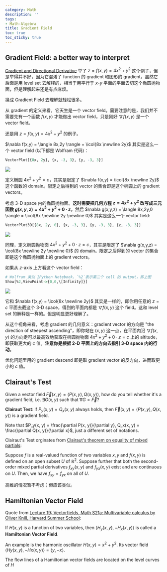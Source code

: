 ```yaml
---
category: Math
description: ''
tags:
- Math-Algebra
title: Gradient Field
toc: true
toc_sticky: true
---
```


## Gradient Field: a better way to interpret

[Gradient and Directional Derivative](/math/2018/04/04/gradient-and-directional-derivative) 举了 $z = f(x,y) = 4x^2 + y^2$ 这个例子，但是举得并不好，因为它混淆了 function 的 gradient 和图形的 gradient，虽然它后面是用 level set 去解释的，相当于用平行于 $x \text{-} y$ 平面的平面去切这个椭圆抛物面，但是理解起来还是有点麻烦。

换成 Gradient Field 去理解就轻松很多。

从 gradient 的定义来看，它天生是一个 vector field。需要注意的是，我们并不需要先有一个函数 $f(x, y)$ 才能做出 vector field，只是刚好 $\nabla f(x,y)$ 是一个 vector field。

还是用 $z = f(x,y) = 4x^2 + y^2$ 的例子。

$$
\newcommand{\icol}[1]{
  \bigl[ \begin{smallmatrix} #1 \end{smallmatrix} \bigr]
}
$$

$\nabla f(x,y) = \langle 8x,2y \rangle = \icol{8x \newline 2y}$ 其实是这么一个 vector field (以下都是 Wolfram 代码)：

```r
VectorPlot[{8x, 2y}, {x, -3, 3}, {y, -3, 3}]
```

![](https://farm2.staticflickr.com/1755/41936155394_c0f3cf16b6_z_d.jpg)

定义椭圆 $4x^2 + y^2 = c$，其实是限定了 $\nabla f(x,y) = \icol{8x \newline 2y}$ 这个函数的 domain。限定之后得到的 vector 的集合即是这个椭圆上的 gradient vectors。

考虑 3-D space 内的椭圆抛物面。**这时需要把几何方程 $z = 4x^2 + y^2$ 改写成三元函数 $g(x, y, z) = 4x^2 + y^2 + 0 \cdot z$**。然后 $\nabla g(x,y,z) = \langle 8x,2y,0 \rangle = \icol{8x \newline 2y \newline 0}$ 其实是这么一个 vector field:

```r
VectorPlot3D[{8x, 2y, 0}, {x, -3, 3}, {y, -3, 3}, {z, -3, 3}]
```

![](https://farm2.staticflickr.com/1752/40846208890_5aea2e3aec_z_d.jpg)
 
同理，定义椭圆抛物面 $4x^2 + y^2 + 0 \cdot z = c$，其实是限定了 $\nabla g(x,y,z) = \icol{8x \newline 2y \newline 0}$ 的 domain。限定之后得到的 vector 的集合即是这个椭圆抛物面上的 gradient vectors。

如果从 $z$-axis 上方看这个 vector field：

```r
# Wolfram 类似 IPython Notebook，`%2`表示第二个 cell 的 output，即上图
Show[%2,ViewPoint->{0,0,\[Infinity]}]  
```

![](https://farm2.staticflickr.com/1750/40846208820_ecc0712684_z_d.jpg)

它和 $\nabla f(x,y) = \icol{8x \newline 2y}$ 其实是一样的，即你用任意的 $z=c$ 平面去截这个 3-D space，得到的平面内都是 $\nabla f(x,y)$ 这个 field。这和 level set 的解释是一样的。但是明显更好理解了。

从这个视角来看，考虑 gradient 的几何意义：gradient vector 的方向是 "the direction of steepest ascending"，即你站在 $(x,y)$ 这一点，在平面内沿 $\nabla f(x,y)$ 的方向走可以最高效地获取在椭圆抛物面 $4x^2 + y^2 + 0 \cdot z = c$ 上的 altitude，即获取更大的 $c$ 值。**注意你是根据 2-D 平面上的方向去指引 3-D space 内的行动**。

优化问题里用的 gradient descend 即是取 gradient vector 的反方向，进而取更小的 $c$ 值。

## Clairaut's Test

Given a vector field $\vec F(x, y) = \langle P(x, y), Q(x, y) \rangle$, how do you tell whether it's a gradient field, i.e. $\exists G(x,y)$ such that $\nabla G = \vec F$?

**Clairaut Test**: if $P_y(x, y) = Q_x(x, y)$ always holds, then $\vec F(x, y) = \langle P(x, y), Q(x, y) \rangle$ is a gradient field.

Note that $P_y(x, y) = \frac{\partial P(x, y)}{\partial y}, Q_x(x, y) = \frac{\partial Q(x, y)}{\partial x}$, just a different set of notations.

Clairaut's Test orginates from [Clairaut's theorem on equality of mixed partials](https://calculus.subwiki.org/wiki/Clairaut%27s_theorem_on_equality_of_mixed_partials):

Suppose $f$ is a real-valued function of two variables $x,y$ and $f(x,y)$ is defined on an open subset $U$ of $\mathbb{R}^2$. Suppose further that both the second-order mixed partial derivatives $f_{xy}(x,y)$ and $f_{yx}(x,y)$ exist and are continuous on $U$. Then, we have $f_{xy} = f_{yx}$ on all of $U$.

高维的情况暂不考虑；但应该类似。

## Hamiltonian Vector Field

Quote from [Lecture 19: Vectorfields, Math S21a: Multivariable calculus by Oliver Knill, Harvard Summer School](http://www.math.harvard.edu/~knill/teaching/summer2011/handouts/53-vectorfield.pdf):

If $H(x, y)$ is a function of two variables, then $\langle H_y(x, y), −H_x(x, y) \rangle$ is called a **Hamiltonian Vector Field**. 

An example is the harmonic oscillator $H(x, y) = x^2 + y^2$. Its vector field $\langle Hy(x, y), − Hx(x, y) \rangle = \langle y, −x \rangle$. 

The flow lines of a Hamiltonian vector fields are located on the level curves of $H$